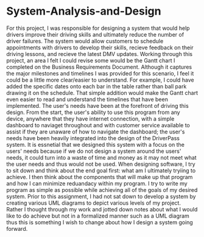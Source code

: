 # System-Analysis-and-Design

For this project, I was responsible for designing a system that would help drivers improve their driving skills and ultimately reduce the number of driver failures. The system would allow customers to schedule appointments with drivers to develop their skills, recieve feedback on their driving lessons, and recieve the latest DMV updates. Working through this project, an area I felt I could revise some would be the Gantt chart I completed on the Business Requirements Document. Although it captures the major milestones and timelines I was provided for this scenario, I feel it could be a little more clear/easier to understand. For example, I could have added the specific dates onto each bar in the table rather than ball park drawing it on the schedule. That simple addition would make the Gantt chart even easier to read and understand the timelines that have been implemented. The user's needs have been at the forefront of driving this design. From the start, the user's ability to use this program from any device, anywhere that they have internet connection, with a simple dashboard to naviaget throughout and with customer service available to assist if they are unaware of how to navigate the dashboard; the user's needs have been heavily integrated into the design of the DriverPass system. It is essnetial that we designed this system with a focus on the users' needs because if we do not design a system around the users' needs, it could turn into a waste of time and money as it may not meet what the user needs and thus would not be used. When designing software, I try to sit down and think about the end goal first: what am I ultimately tryiing to achieve. I then think about the components that will make up that program and how I can minimize reduandacy within my program. I try to write my program as simple as possible while achieving all of the goals of my desired system. Prior to this assignment, I had not sat down to develop a system by creating various UML diagrams to depict various levels of my project. Rather I thought through my work and jotted down notes about what I would like to do achieve but not in a formalized manner such as a UML diagram thus this is something I wish to change about how I design a system going forward. 

